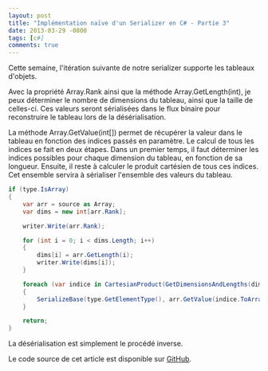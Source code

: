 ```yaml
---
layout: post
title: "Implémentation naïve d'un Serializer en C# - Partie 3"
date: 2013-03-29 -0800
tags: [c#]
comments: true
---
```


Cette semaine, l'itération suivante de notre serializer supporte les tableaux d'objets.

Avec la propriété Array.Rank ainsi que la méthode Array.GetLength(int), je peux déterminer le nombre de dimensions du tableau, ainsi que la taille de celles-ci. Ces valeurs seront sérialisées dans le flux binaire pour reconstruire le tableau lors de la désérialisation.

La méthode Array.GetValue(int[]) permet de récupérer la valeur dans le tableau en fonction des indices passés en paramètre. Le calcul de tous les indices se fait en deux étapes. Dans un premier temps, il faut déterminer les indices possibles pour chaque dimension du tableau, en fonction de sa longueur. Ensuite, il reste à calculer le produit cartésien de tous ces indices. Cet ensemble servira à sérialiser l'ensemble des valeurs du tableau.

```` csharp
if (type.IsArray)
{
	var arr = source as Array;
	var dims = new int[arr.Rank];

	writer.Write(arr.Rank);

	for (int i = 0; i < dims.Length; i++)
	{
		dims[i] = arr.GetLength(i);
		writer.Write(dims[i]);
	}

	foreach (var indice in CartesianProduct(GetDimensionsAndLengths(dims)))
	{
		SerializeBase(type.GetElementType(), arr.GetValue(indice.ToArray()), writer);
	}

	return;
}
````

La désérialisation est simplement le procédé inverse.

Le code source de cet article est disponible sur [GitHub](https://github.com/mathieubrun/Samples.SerializerFun).